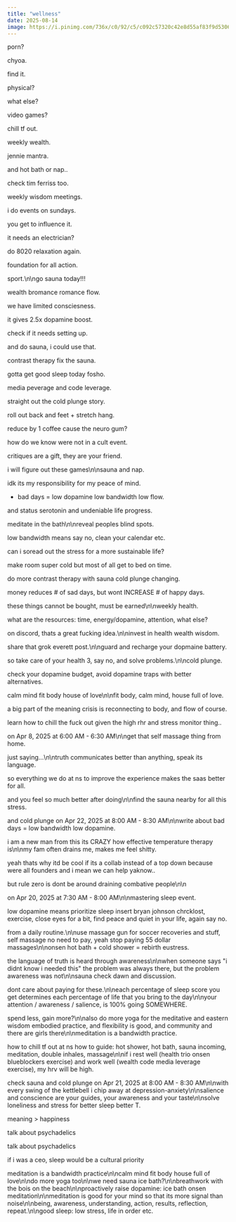 ```yaml
---
title: "wellness"
date: 2025-08-14
image: https://i.pinimg.com/736x/c0/92/c5/c092c57320c42e8d55af83f9d5306314.jpg
---
```


porn?

chyoa.

find it.

physical?

what else?

video games?

chill tf out.

weekly wealth.

jennie mantra.

and hot bath or nap..

check tim ferriss too.

weekly wisdom meetings.

i do events on sundays.

you get to influence it.

it needs an electrician?

do 8020 relaxation again.

foundation for all action.

sport.\n\ngo sauna today!!!

wealth bromance romance flow.

we have limited consciesness.

it gives 2.5x dopamine boost.

check if it needs setting up.

and do sauna, i could use that.

contrast therapy fix the sauna.

gotta get good sleep today fosho.

media peverage and code leverage.

straight out the cold plunge story.

roll out back and feet + stretch hang.

reduce by 1 coffee cause the neuro gum?

how do we know were not in a cult event.

critiques are a gift, they are your friend.

i will figure out these games\n\nsauna and nap.

idk its my responsibility for my peace of mind.

+ bad days = low dopamine low bandwidth low flow.

and status serotonin and undeniable life progress.

meditate in the bath\n\nreveal peoples blind spots.

low bandwidth means say no, clean your calendar etc.

can i soread out the stress for a more sustainable life?

make room super cold but most of all get to bed on time.

do more contrast therapy with sauna cold plunge changing.

money reduces # of sad days, but wont INCREASE # of happy days.

these things cannot be bought, must be earned\n\nweekly health.

what are the resources: time, energy/dopamine, attention, what else?

on discord, thats a great fucking idea.\n\ninvest in health wealth wisdom.

share that grok everett post.\n\nguard and recharge your dopmaine battery.

so take care of your health 3, say no, and solve problems.\n\ncold plunge.

check your dopamine budget, avoid dopamine traps with better alternatives.

calm mind fit body house of love\n\nfit body, calm mind, house full of love.

a big part of the meaning crisis is reconnecting to body, and flow of course.

learn how to chill the fuck out given the high rhr and stress monitor thing..

on Apr 8, 2025 at 6:00 AM - 6:30 AM\n\nget that self massage thing from home.

just saying...\n\ntruth communicates better than anything, speak its language.

so everything we do at ns to improve the experience makes the saas better for all.

and you feel so much better after doing\n\nfind the sauna nearby for all this stress.

and cold plunge on Apr 22, 2025 at 8:00 AM - 8:30 AM\n\nwrite about bad days = low bandwidth low dopamine.

i am a new man from this its CRAZY how effective temperature therapy is\n\nmy fam often drains me, makes me feel shitty.

yeah thats why itd be cool if its a collab instead of a top down because were all founders and i mean we can help yaknow..

but rule zero is dont be around draining combative people\n\n

on Apr 20, 2025 at 7:30 AM - 8:00 AM\n\nmastering sleep event.

low dopamine means prioritize sleep insert bryan johnson chrcklost, exercise, close eyes for a bit, find peace and quiet in your life, again say no.

from a daily routine.\n\nuse massage gun for soccer recoveries and stuff, self massage no need to pay, yeah stop paying 55 dollar massages\n\nonsen hot bath + cold shower = rebirth eustress.

the language of truth is heard through awareness\n\nwhen someone says "i didnt know i needed this" the problem was always there, but the problem awareness was not\n\nsauna check dawn and discussion.

dont care about paying for these.\n\neach percentage of sleep score you get determines each percentage of life that you bring to the day\n\nyour attention / awareness / salience, is 100% going SOMEWHERE.

spend less, gain more?\n\nalso do more yoga for the meditative and eastern wisdom embodied practice, and flexibility is good, and community and there are girls there\n\nmeditation is a bandwidth practice.

how to chill tf out at ns how to guide: hot shower, hot bath, sauna incoming, meditation, double inhales, massage\n\nif i rest well (health trio onsen blueblockers exercise) and work well (wealth code media leverage exercise), my hrv will be high.

check sauna and cold plunge on Apr 21, 2025 at 8:00 AM - 8:30 AM\n\nwith every swing of the kettlebell i chip away at depression-anxiety\n\nsalience and conscience are your guides, your awareness and your taste\n\nsolve loneliness and stress for better sleep better T.

meaning > happiness

talk about psychadelics

talk about psychadelics

if i was a ceo, sleep would be a cultural priority

meditation is a bandwidth practice\n\ncalm mind fit body house full of love\n\ndo more yoga too\n\nwe need sauna ice bath?\n\nbreathwork with the bois on the beach\n\nproactively raise dopamine: ice bath onsen meditation\n\nmeditation is good for your mind so that its more signal than noise\n\nbeing, awareness, understanding, action, results, reflection, repeat.\n\ngood sleep: low stress, life in order etc.
